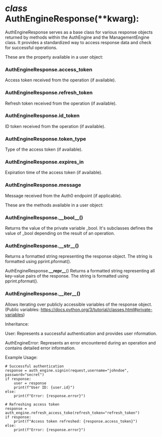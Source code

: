 # _class_ AuthEngineResponse(**kwarg):
AuthEngineResponse serves as a base class for various response objects returned by methods within the AuthEngine and the ManagementEngine class. It provides a standardized way to access response data and check for successful operations.

These are the property available in a user object:

### AuthEngineResponse.__access_token__
Access token received from the operation (if available).

### AuthEngineResponse.__refresh_token__
Refresh token received from the operation (if available).
		
### AuthEngineResponse.__id_token__
ID token received from the operation (if available).

### AuthEngineResponse.__token_type__
Type of the access token (if available).

### AuthEngineResponse.__expires_in__
Expiration time of the access token (if available).

### AuthEngineResponse.__message__
Message received from the Auth0 endpoint (if applicable).

These are the methods available in a user object:
	
### AuthEngineResponse.__\_\_bool\_\___()
Returns the value of the private variable _bool. It's subclasses defines the value of _bool depending on the result of an operation.
	
### AuthEngineResponse.__\_\_str\_\___()
Returns a formatted string representing the response object. The string is formatted using pprint.pformat().
	
AuthEngineResponse.__\_\_repr\_\___()
Returns a formatted string representing all key-value pairs of the response. The string is formatted using pprint.pformat().
	
### AuthEngineResponse.__\_\_iter\_\___()
Allows iterating over publicly accessible variables of the response object. (Public variables: https://docs.python.org/3/tutorial/classes.html#private-variables)

Inheritance:

User: Represents a successful authentication and provides user nformation.

AuthEngineError: Represents an error encountered during an operation and contains detailed error information.
	
Example Usage:

```
# Successful authentication
response = auth_engine.signin(request,username="johndoe", password="secret")
if response:
    user = response
    print(f"User ID: {user.id}")
else:
    print(f"Error: {response.error}")

# Refreshing access token
response = auth_engine.refresh_access_toke(refresh_token="refresh_token")
if response:
    print(f"Access token refreshed: {response.access_token}")
else:
    print(f"Error: {response.error}")

```